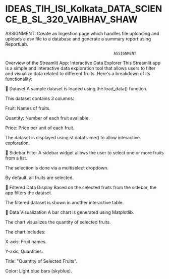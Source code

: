 # IDEAS_TIH_ISI_Kolkata_DATA_SCIENCE_B_SL_320_VAIBHAV_SHAW
ASSIGNMENT: Create an Ingestion page which handles file uploading and uploads a csv file to a database and generate a summary report using ReportLab.

                                                    ASSIGNMENT
Overview of the Streamlit App: Interactive Data Explorer
This Streamlit app is a simple and interactive data exploration tool that allows users to filter and visualize data related to different fruits. Here's a breakdown of its functionality:

🔹 Dataset
A sample dataset is loaded using the load_data() function.

This dataset contains 3 columns:

Fruit: Names of fruits.

Quantity: Number of each fruit available.

Price: Price per unit of each fruit.

The dataset is displayed using st.dataframe() to allow interactive exploration.

🔹 Sidebar Filter
A sidebar widget allows the user to select one or more fruits from a list.

The selection is done via a multiselect dropdown.

By default, all fruits are selected.

🔹 Filtered Data Display
Based on the selected fruits from the sidebar, the app filters the dataset.

The filtered dataset is shown in another interactive table.

🔹 Data Visualization
A bar chart is generated using Matplotlib.

The chart visualizes the quantity of selected fruits.

The chart includes:

X-axis: Fruit names.

Y-axis: Quantities.

Title: "Quantity of Selected Fruits".

Color: Light blue bars (skyblue).


